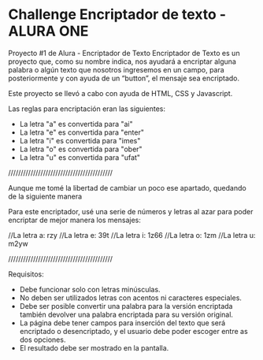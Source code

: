 # Challenge Encriptador de texto - ALURA ONE

Proyecto #1 de Alura - Encriptador de Texto
Encriptador de Texto es un proyecto que, como su nombre indica, nos ayudará a encriptar alguna palabra o algún texto que nosotros ingresemos en un campo, para posteriormente y con ayuda de un “button”, el mensaje sea encriptado.

Este proyecto se llevó a cabo con ayuda de HTML, CSS y Javascript.


Las reglas para encriptación eran las siguientes: 

* La letra "a" es convertida para "ai"
* La letra "e" es convertida para "enter"
* La letra "i" es convertida para "imes"
* La letra "o" es convertida para "ober"
* La letra "u" es convertida para "ufat"

//////////////////////////////////////////

Aunque me tomé la libertad de cambiar un poco ese apartado, quedando de la siguiente manera

Para este encriptador, usé una serie de números y letras al azar para poder encriptar de mejor manera los mensajes:

//La letra a: rzy
//La letra e: 39t
//La letra i: 1z66
//La letra o: 1zm
//La letra u: m2yw

//////////////////////////////////////////

Requisitos:

- Debe funcionar solo con letras minúsculas.
- No deben ser utilizados letras con acentos ni caracteres especiales.
- Debe ser posible convertir una palabra para la versión encriptada también devolver una palabra encriptada para su versión original.
- La página debe tener campos para inserción del texto que será encriptado o desencriptado, y el usuario debe poder escoger entre as dos opciones.
- El resultado debe ser mostrado en la pantalla.
